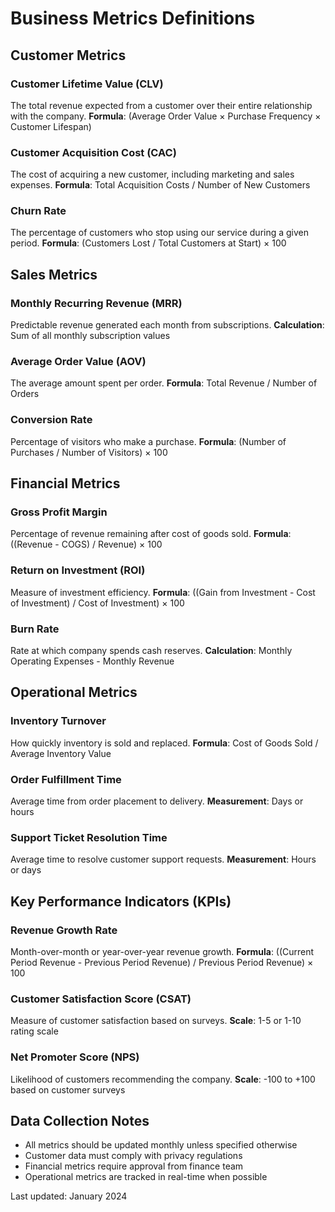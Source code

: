 # Business Metrics Definitions

## Customer Metrics

### Customer Lifetime Value (CLV)
The total revenue expected from a customer over their entire relationship with the company.
**Formula**: (Average Order Value × Purchase Frequency × Customer Lifespan)

### Customer Acquisition Cost (CAC)
The cost of acquiring a new customer, including marketing and sales expenses.
**Formula**: Total Acquisition Costs / Number of New Customers

### Churn Rate
The percentage of customers who stop using our service during a given period.
**Formula**: (Customers Lost / Total Customers at Start) × 100

## Sales Metrics

### Monthly Recurring Revenue (MRR)
Predictable revenue generated each month from subscriptions.
**Calculation**: Sum of all monthly subscription values

### Average Order Value (AOV)
The average amount spent per order.
**Formula**: Total Revenue / Number of Orders

### Conversion Rate
Percentage of visitors who make a purchase.
**Formula**: (Number of Purchases / Number of Visitors) × 100

## Financial Metrics

### Gross Profit Margin
Percentage of revenue remaining after cost of goods sold.
**Formula**: ((Revenue - COGS) / Revenue) × 100

### Return on Investment (ROI)
Measure of investment efficiency.
**Formula**: ((Gain from Investment - Cost of Investment) / Cost of Investment) × 100

### Burn Rate
Rate at which company spends cash reserves.
**Calculation**: Monthly Operating Expenses - Monthly Revenue

## Operational Metrics

### Inventory Turnover
How quickly inventory is sold and replaced.
**Formula**: Cost of Goods Sold / Average Inventory Value

### Order Fulfillment Time
Average time from order placement to delivery.
**Measurement**: Days or hours

### Support Ticket Resolution Time
Average time to resolve customer support requests.
**Measurement**: Hours or days

## Key Performance Indicators (KPIs)

### Revenue Growth Rate
Month-over-month or year-over-year revenue growth.
**Formula**: ((Current Period Revenue - Previous Period Revenue) / Previous Period Revenue) × 100

### Customer Satisfaction Score (CSAT)
Measure of customer satisfaction based on surveys.
**Scale**: 1-5 or 1-10 rating scale

### Net Promoter Score (NPS)
Likelihood of customers recommending the company.
**Scale**: -100 to +100 based on customer surveys

## Data Collection Notes

- All metrics should be updated monthly unless specified otherwise
- Customer data must comply with privacy regulations
- Financial metrics require approval from finance team
- Operational metrics are tracked in real-time when possible

Last updated: January 2024
